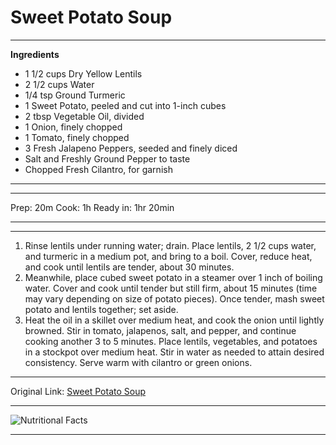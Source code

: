 # Sweet Potato Soup
***
**Ingredients**

* 1 1/2 cups Dry Yellow Lentils
* 2 1/2 cups Water
* 1/4 tsp Ground Turmeric
* 1 Sweet Potato, peeled and cut into 1-inch cubes
* 2 tbsp Vegetable Oil, divided
* 1 Onion, finely chopped
* 1 Tomato, finely chopped
* 3 Fresh Jalapeno Peppers, seeded and finely diced
* Salt and Freshly Ground Pepper to taste
* Chopped Fresh Cilantro, for garnish
***

***
Prep: 20m
Cook: 1h
Ready in: 1hr 20min
***

***
1. Rinse lentils under running water; drain. 
Place lentils, 2 1/2 cups water, and turmeric in a medium pot, and bring to a boil. 
Cover, reduce heat, and cook until lentils are tender, about 30 minutes.
2. Meanwhile, place cubed sweet potato in a steamer over 1 inch of boiling water. 
Cover and cook until tender but still firm, about 15 minutes (time may vary depending on size of potato pieces). 
Once tender, mash sweet potato and lentils together; set aside.
3. Heat the oil in a skillet over medium heat, and cook the onion until lightly browned. 
Stir in tomato, jalapenos, salt, and pepper, and continue cooking another 3 to 5 minutes. 
Place lentils, vegetables, and potatoes in a stockpot over medium heat. 
Stir in water as needed to attain desired consistency. Serve warm with cilantro or green onions.
***

Original Link: [Sweet Potato Soup](https://www.allrecipes.com/recipe/60007/yellow-dhal-sweet-potato-soup/?internalSource=rotd&referringId=84&referringContentType=Recipe%20Hub)

***
![Nutritional Facts](https://i.ibb.co/82YNw15/Sweet-Potato-Soup.png)
***
